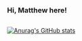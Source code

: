### Hi, Matthew here!

## 

[![Anurag's GitHub stats](https://github-readme-stats.vercel.app/api?username=mpsb)](https://github.com/anuraghazra/github-readme-stats)

<!--
**mpsb/mpsb** is a ✨ _special_ ✨ repository because its `README.md` (this file) appears on your GitHub profile.

Here are some ideas to get you started:

- 🔭 I’m currently working on ...
- 🌱 I’m currently learning ...
- 👯 I’m looking to collaborate on ...
- 🤔 I’m looking for help with ...
- 💬 Ask me about ...
- 📫 How to reach me: ...
- 😄 Pronouns: ...
- ⚡ Fun fact: ...
-->

